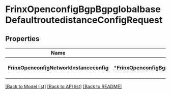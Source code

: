 # FrinxOpenconfigBgpBgpglobalbaseDefaultroutedistanceConfigRequest

## Properties
Name | Type | Description | Notes
------------ | ------------- | ------------- | -------------
**FrinxOpenconfigNetworkInstanceconfig** | [***FrinxOpenconfigBgpBgpglobalbaseDefaultroutedistanceConfig**](frinx.openconfig.bgp.bgpglobalbase.defaultroutedistance.Config.md) |  | [optional] [default to null]

[[Back to Model list]](../README.md#documentation-for-models) [[Back to API list]](../README.md#documentation-for-api-endpoints) [[Back to README]](../README.md)


